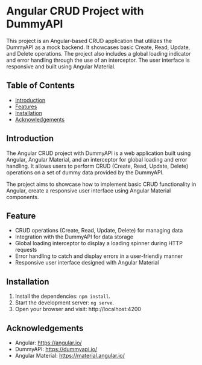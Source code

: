 # Angular CRUD Project with DummyAPI

This project is an Angular-based CRUD application that utilizes the DummyAPI as a mock backend. It showcases basic Create, Read, Update, and Delete operations. The project also includes a global loading indicator and error handling through the use of an interceptor. The user interface is responsive and built using Angular Material.

## Table of Contents

* [Introduction](#introduction)
* [Features](#feature)
* [Installation](#installation)
* [Acknowledgements](#acknowledgements)

## Introduction

The Angular CRUD project with DummyAPI is a web application built using Angular, Angular Material, and an interceptor for global loading and error handling. It allows users to perform CRUD (Create, Read, Update, Delete) operations on a set of dummy data provided by the DummyAPI.

The project aims to showcase how to implement basic CRUD functionality in Angular, create a responsive user interface using Angular Material components.

## Feature

- CRUD operations (Create, Read, Update, Delete) for managing data
- Integration with the DummyAPI for data storage
- Global loading interceptor to display a loading spinner during HTTP requests
- Error handling to catch and display errors in a user-friendly manner
- Responsive user interface designed with Angular Material

## Installation
1. Install the dependencies: `npm install`.
2. Start the development server: `ng serve`.
3. Open your browser and visit: http://localhost:4200


## Acknowledgements

- Angular: https://angular.io/
- DummyAPI: https://dummyapi.io/
- Angular Material: https://material.angular.io/


